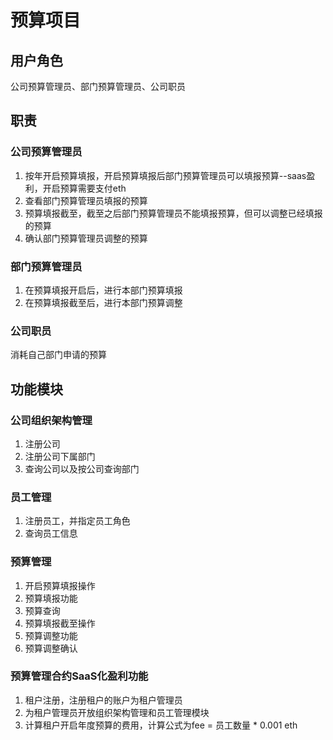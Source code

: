 # 预算项目
## 用户角色
公司预算管理员、部门预算管理员、公司职员
## 职责
### 公司预算管理员
1. 按年开启预算填报，开启预算填报后部门预算管理员可以填报预算--saas盈利，开启预算需要支付eth
2. 查看部门预算管理员填报的预算
2. 预算填报截至，截至之后部门预算管理员不能填报预算，但可以调整已经填报的预算
3. 确认部门预算管理员调整的预算
### 部门预算管理员
1. 在预算填报开启后，进行本部门预算填报
2. 在预算填报截至后，进行本部门预算调整
### 公司职员
消耗自己部门申请的预算
## 功能模块
### 公司组织架构管理
1. 注册公司
2. 注册公司下属部门
3. 查询公司以及按公司查询部门
### 员工管理
1. 注册员工，并指定员工角色
2. 查询员工信息
### 预算管理
1. 开启预算填报操作
2. 预算填报功能
3. 预算查询
4. 预算填报截至操作
5. 预算调整功能
6. 预算调整确认
### 预算管理合约SaaS化盈利功能
1. 租户注册，注册租户的账户为租户管理员
2. 为租户管理员开放组织架构管理和员工管理模块
3. 计算租户开启年度预算的费用，计算公式为fee = 员工数量 * 0.001 eth